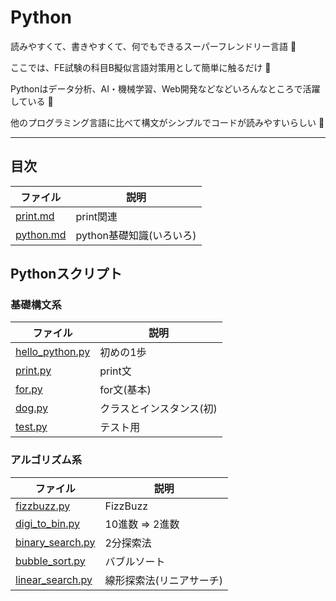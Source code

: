 # Python

読みやすくて、書きやすくて、何でもできるスーパーフレンドリー言語 :dog:

ここでは、FE試験の科目B擬似言語対策用として簡単に触るだけ :dog:

Pythonはデータ分析、AI・機械学習、Web開発などなどいろんなところで活躍している :dog:

他のプログラミング言語に比べて構文がシンプルでコードが読みやすいらしい :dog:

---

## 目次

| ファイル               | 説明                     |
|------------------------|--------------------------|
| [print.md](print.md)   | print関連                |
| [python.md](python.md) | python基礎知識(いろいろ) |

## Pythonスクリプト

### 基礎構文系

| ファイル                             | 説明                     |
|--------------------------------------|--------------------------|
| [hello_python.py](hello_python.py)   | 初めの1歩                |
| [print.py](print.py)                 | print文                  |
| [for.py](for.py)                     | for文(基本)              |
| [dog.py](dog.py)                     | クラスとインスタンス(初) |
| [test.py](test.py)                   | テスト用                 |

### アルゴリズム系

| ファイル                             | 説明                     |
|--------------------------------------|--------------------------|
| [fizzbuzz.py](fizzbuzz.py)           | FizzBuzz                 |
| [digi_to_bin.py](digi_to_bin.py)     | 10進数 => 2進数          |
| [binary_search.py](binary_search.py) | 2分探索法                |
| [bubble_sort.py](bubble_sort.py)     | バブルソート             |
| [linear_search.py](linear_search.py) | 線形探索法(リニアサーチ) |

